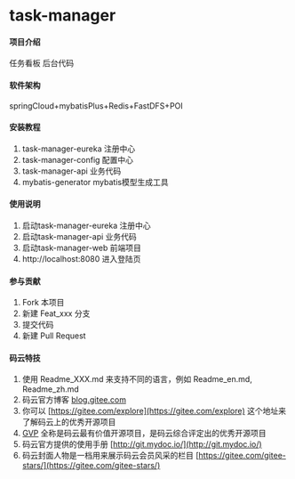 # task-manager

#### 项目介绍
任务看板 后台代码

#### 软件架构
springCloud+mybatisPlus+Redis+FastDFS+POI


#### 安装教程

1. task-manager-eureka 注册中心
2. task-manager-config 配置中心
3. task-manager-api 业务代码
4. mybatis-generator mybatis模型生成工具

#### 使用说明

1. 启动task-manager-eureka 注册中心
2. 启动task-manager-api 业务代码
3. 启动task-manager-web 前端项目
4. http://localhost:8080 进入登陆页

#### 参与贡献

1. Fork 本项目
2. 新建 Feat_xxx 分支
3. 提交代码
4. 新建 Pull Request


#### 码云特技

1. 使用 Readme\_XXX.md 来支持不同的语言，例如 Readme\_en.md, Readme\_zh.md
2. 码云官方博客 [blog.gitee.com](https://blog.gitee.com)
3. 你可以 [https://gitee.com/explore](https://gitee.com/explore) 这个地址来了解码云上的优秀开源项目
4. [GVP](https://gitee.com/gvp) 全称是码云最有价值开源项目，是码云综合评定出的优秀开源项目
5. 码云官方提供的使用手册 [http://git.mydoc.io/](http://git.mydoc.io/)
6. 码云封面人物是一档用来展示码云会员风采的栏目 [https://gitee.com/gitee-stars/](https://gitee.com/gitee-stars/)

